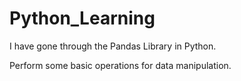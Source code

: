 # Python_Learning


I have gone through the Pandas Library in Python. 



Perform some basic operations for data manipulation.
